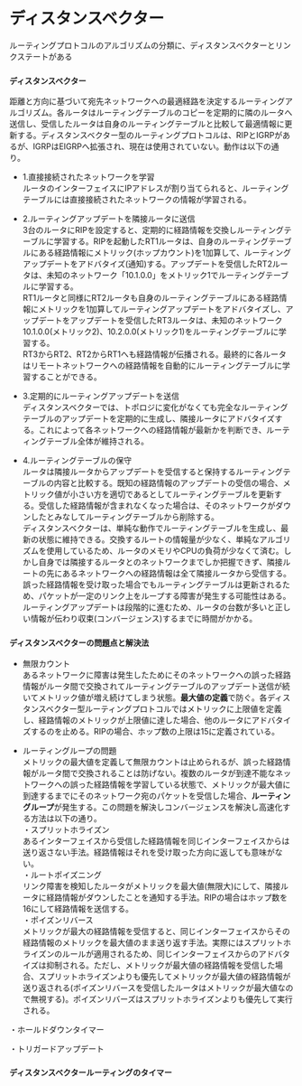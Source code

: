 # ディスタンスベクター
ルーティングプロトコルのアルゴリズムの分類に、ディスタンスベクターとリンクステートがある

### `ディスタンスベクター`
距離と方向に基づいて宛先ネットワークへの最適経路を決定するルーティングアルゴリズム。各ルータはルーティングテーブルのコピーを定期的に隣のルータへ送信し、受信したルータは自身のルーティングテーブルと比較して最適情報に更新する。ディスタンスベクター型のルーティングプロトコルは、RIPとIGRPがあるが、IGRPはEIGRPへ拡張され、現在は使用されていない。動作は以下の通り。

- 1.直接接続されたネットワークを学習  
ルータのインターフェイスにIPアドレスが割り当てられると、ルーティングテーブルには直接接続されたネットワークの情報が学習される。

- 2.ルーティングアップデートを隣接ルータに送信  
3台のルータにRIPを設定すると、定期的に経路情報を交換しルーティングテーブルに学習する。RIPを起動したRT1ルータは、自身のルーティングテーブルにある経路情報にメトリック(ホップカウント)を1加算して、ルーティングアップデートをアドバタイズ(通知)する。アップデートを受信したRT2ルータは、未知のネットワーク「10.1.0.0」をメトリック1でルーティングテーブルに学習する。  
RT1ルータと同様にRT2ルータも自身のルーティングテーブルにある経路情報にメトリックを1加算してルーティングアップデートをアドバタイズし、アップデートをアップデートを受信したRT3ルータは、未知のネットワーク10.1.0.0(メトリック2)、10.2.0.0(メトリック1)をルーティングテーブルに学習する。  
RT3からRT2、RT2からRT1へも経路情報が伝播される。最終的に各ルータはリモートネットワークへの経路情報を自動的にルーティングテーブルに学習することができる。

- 3.定期的にルーティングアップデートを送信  
ディスタンスベクターでは、トポロジに変化がなくても完全なルーティングテーブルのアップデートを定期的に生成し、隣接ルータにアドバタイズする。これによって各ネットワークへの経路情報が最新かを判断でき、ルーティングテーブル全体が維持される。

- 4.ルーティングテーブルの保守  
ルータは隣接ルータからアップデートを受信すると保持するルーティングテーブルの内容と比較する。既知の経路情報のアップデートの受信の場合、メトリック値が小さい方を適切であるとしてルーティングテーブルを更新する。受信した経路情報が含まれなくなった場合は、そのネットワークがダウンしたとみなしてルーティングテーブルから削除する。</br>
ディスタンスベクターは、単純な動作でルーティングテーブルを生成し、最新の状態に維持できる。交換するルートの情報量が少なく、単純なアルゴリズムを使用しているため、ルータのメモリやCPUの負荷が少なくて済む。しかし自身では隣接するルータとのネットワークまでしか把握できず、隣接ルートの先にあるネットワークへの経路情報は全て隣接ルータから受信する。誤った経路情報を受け取った場合でもルーティングテーブルは更新されるため、パケットが一定のリンク上をループする障害が発生する可能性はある。ルーティングアップデートは段階的に進むため、ルータの台数が多いと正しい情報が伝わり収束(コンバージェンス)するまでに時間がかかる。

### `ディスタンスベクターの問題点と解決法`
- 無限カウント  
あるネットワークに障害は発生したためにそのネットワークへの誤った経路情報がルータ間で交換されてルーティングテーブルのアップデート送信が続いてメトリック値が増え続けてしまう状態。**最大値の定義**で防ぐ。各ディスタンスベクター型ルーティングプロトコルではメトリックに上限値を定義し、経路情報のメトリックが上限値に達した場合、他のルータにアドバタイズするのを止める。RIPの場合、ホップ数の上限は15に定義されている。

- ルーティングループの問題  
メトリックの最大値を定義して無限カウントは止められるが、誤った経路情報がルータ間で交換されることは防げない。複数のルータが到達不能なネットワークへの誤った経路情報を学習している状態で、メトリックが最大値に到達するまでにそのネットワーク宛のパケットを受信した場合、**ルーティングループ**が発生する。この問題を解決しコンバージェンスを解決し高速化する方法は以下の通り。</br>
・スプリットホライズン  
あるインターフェイスから受信した経路情報を同じインターフェイスからは送り返さない手法。経路情報はそれを受け取った方向に返しても意味がない。</br>
・ルートポイズニング  
リンク障害を検知したルータがメトリックを最大値(無限大)にして、隣接ルータに経路情報がダウンしたことを通知する手法。RIPの場合はホップ数を16にして経路情報を送信する。</br>
・ポイズンリバース  
メトリックが最大の経路情報を受信すると、同じインターフェイスからその経路情報のメトリックを最大値のまま送り返す手法。実際にはスプリットホライズンのルールが適用されるため、同じインターフェイスからのアドバタイズは抑制される。ただし、メトリックが最大値の経路情報を受信した場合、スプリットホライズンよりも優先してメトリックが最大値の経路情報が送り返される(ポイズンリバースを受信したルータはメトリックが最大値なので無視する)。ポイズンリバーズはスプリットホライズンよりも優先して実行される。

・ホールドダウンタイマー

・トリガードアップデート

### `ディスタンスベクタールーティングのタイマー`
